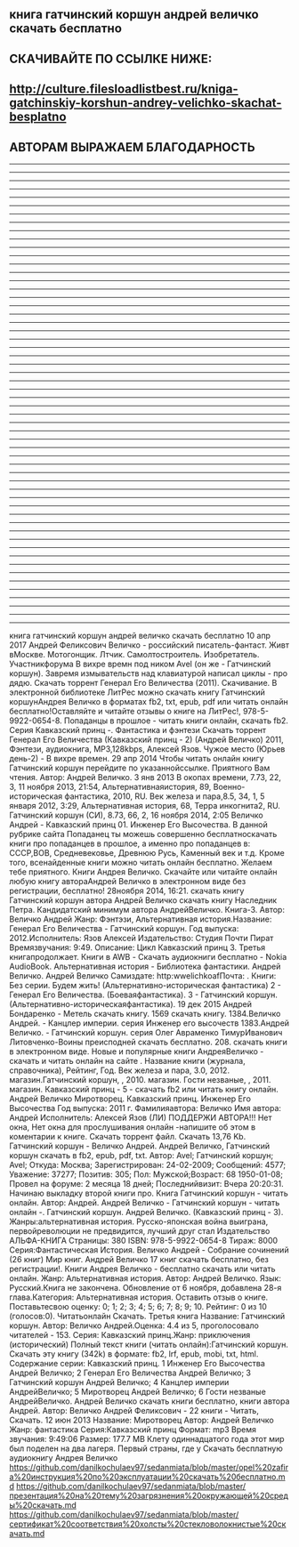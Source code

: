 книга гатчинский коршун андрей величко скачать бесплатно
--------------------------------------------------
СКАЧИВАЙТЕ ПО ССЫЛКЕ НИЖЕ:
--------------------------------------------------
http://culture.filesloadlistbest.ru/kniga-gatchinskiy-korshun-andrey-velichko-skachat-besplatno
--------------------------------------------------
АВТОРАМ ВЫРАЖАЕМ БЛАГОДАРНОСТЬ
--------------------------------------------------
--------------------------------------------------
--------------------------------------------------
--------------------------------------------------
--------------------------------------------------
--------------------------------------------------
--------------------------------------------------
--------------------------------------------------
--------------------------------------------------
--------------------------------------------------
--------------------------------------------------
--------------------------------------------------
--------------------------------------------------
--------------------------------------------------
--------------------------------------------------
--------------------------------------------------
--------------------------------------------------
--------------------------------------------------
--------------------------------------------------
--------------------------------------------------
--------------------------------------------------
--------------------------------------------------
--------------------------------------------------
--------------------------------------------------
--------------------------------------------------
--------------------------------------------------
--------------------------------------------------
--------------------------------------------------
--------------------------------------------------
--------------------------------------------------
--------------------------------------------------
--------------------------------------------------
--------------------------------------------------
--------------------------------------------------
--------------------------------------------------
--------------------------------------------------
--------------------------------------------------
--------------------------------------------------
--------------------------------------------------
--------------------------------------------------
--------------------------------------------------
--------------------------------------------------
--------------------------------------------------
--------------------------------------------------
--------------------------------------------------
--------------------------------------------------
--------------------------------------------------
--------------------------------------------------
--------------------------------------------------
--------------------------------------------------
--------------------------------------------------
--------------------------------------------------
--------------------------------------------------
--------------------------------------------------
--------------------------------------------------
--------------------------------------------------
--------------------------------------------------
книга гатчинский коршун андрей величко скачать бесплатно 10 апр 2017  Андрей Феликсович Величко - российский писатель-фантаст. Живт вМоскве. Мотогонщик. Лтчик. Самолтостроитель. Изобретатель. Участникфорума В вихре времн под ником Avel (он же - Гатчинский коршун). Завремя измывательств над клавиатурой написал циклы - про дядю. Скачать торрент Генерал Его Величества (2011). Скачивание. В электронной библиотеке ЛитРес можно скачать книгу Гатчинский коршунАндрея Величко в форматах fb2, txt, epub, pdf или читать онлайн бесплатно!Оставляйте и читайте отзывы о книге на ЛитРес!, 978-5-9922-0654-8. Попаданцы в прошлое - читать книги онлайн, скачать fb2. Серия Кавказский принц -. Фантастика и фэнтези  Скачать торрент Генерал Его Величества (Кавказский принц - 2) (Андрей Величко) 2011, Фэнтези, аудиокнига, MP3,128kbps, Алексей Язов. Чужое место (Юрьев день-2) - В вихре времен. 29 апр 2014  Чтобы читать онлайн книгу  Гатчинский коршун  перейдите по указаннойссылке. Приятного Вам чтения. Автор: Андрей Величко. 3 янв 2013  В окопах времени, 7.73, 22, 3, 11 ноября 2013, 21:54, Альтернативнаяистория, 89, Военно-историческая фантастика, 2010, RU. Век железа и пара,8.5, 34, 1, 5 января 2012, 3:29, Альтернативная история, 68, Терра инкогнита2, RU. Гатчинский коршун (СИ), 8.73, 66, 2, 16 ноября 2014, 2:05
Величко Андрей - Кавказский принц 01. Инженер Его Высочества. В данной рубрике сайта Попаданец ты можешь совершенно бесплатноскачать книги про попаданцев в прошлое, а именно про попаданцев в: СССР,ВОВ, Средневековье, Древнюю Русь, Каменный век и т.д. Кроме того, всенайденные книги можно читать онлайн бесплатно. Желаем тебе приятного. Книги Андрея Величко. Скачайте или читайте онлайн любую книгу автораАндрей Величко в электронном виде без регистрации, бесплатно!  28ноября 2014, 16:21. скачать книгу Гатчинский коршун автора Андрей Величко скачать книгу Наследник Петра. Кандидатский минимум автора АндрейВеличко. Книга-3. Автор: Величко Андрей Жанр: Фэнтэзи, Альтернативная история.Название: Генерал Его Величества - Гатчинский коршун. Год выпуска: 2012.Исполнитель: Язов Алексей Издательство: Студия Почти Пират Bремязвучания: 9:49. Описание: Цикл Кавказский принц 3. Третья книгапродолжает. Книги в AWB - Скачать аудиокниги бесплатно - Nokia AudioBook. Альтернативная история - Библиотека фантастики. Андрей Величко. Андрей Величко Самиздате: http:wwelichkoafПочта: . Книги: Без серии. Будем жить! (Альтернативно-историческая фантастика)  2 - Генерал Его Величества. (Боеваяфантастика). 3 - Гатчинский коршун. (Альтернативно-историческаяфантастика). 19 дек 2015  Андрей Бондаренко - Метель  скачать книгу. 1569  скачать книгу. 1384.Величко Андрей. - Канцлер империи. серия Инженер его высочеств 1383.Андрей Величко. - Гатчинский коршун. серия  Олег Авраменко ТимурИванович Литовченко-Воины преисподней скачать бесплатно. 208. скачать книги в электронном виде. Новые и популярные книги АндреяВеличко - скачать и читать онлайн на сайте . Название книги (журнала, справочника), Рейтинг, Год. Век железа и пара, 3.0, 2012. магазин.Гатчинский коршун, , 2010. магазин. Гости незваные, , 2011. магазин.
Кавказский принц - 5 - скачать fb2 или читать книгу онлайн. Андрей Величко Миротворец. Кавказский принц. Инженер Его Высочества Год выпуска: 2011 г. Фамилияавтора: Величко Имя автора: Андрей Исполнитель: Алексей Язов (ЛИ) ПОДДЕРЖИ АВТОРА!!! Нет окна, Нет окна для прослушивания онлайн -напишите об этом в коментарии к книге. Скачать торрент файл. Скачать 13,76 Kb. Гатчинский коршун - Величко Андрей. Андрей Величко, Гатчинский коршун  скачать в fb2, epub, pdf, txt. Автор: Avel; Гатчинский коршун; Avel; Откуда: Москва; Зарегистрирован: 24-02-2009; Сообщений: 4577; Уважение: 37277; Позитив: 305; Пол: Мужской;Возраст: 68 1950-01-08; Провел на форуме: 2 месяца 18 дней; Последнийвизит: Вчера 20:20:31. Начинаю выкладку второй книги про. Книга Гатчинский коршун - читать онлайн. Автор: Андрей. Андрей Величко - Гатчинский коршун - читать онлайн -. Гатчинский коршун. Андрей Величко. (Кавказский принц - 3). Жанры:альтернативная история. Русско-японская война выиграна, первойреволюции не предвидится, лучший друг стал  Издательство АЛЬФА-КНИГА Страницы: 380 ISBN: 978-5-9922-0654-8 Тираж: 8000 Серия:Фантастическая История.
Величко Андрей - Собрание сочинений (26 книг)  Мир книг. Андрей Величко  17 книг скачать бесплатно, без регистрации!. Книги Андрея Величко - бесплатно скачать или читать онлайн. Жанр: Альтернативная история. Автор: Андрей Величко. Язык: Русский.Книга не закончена. Обновление от 6 ноября, добавлена 28-я глава.Категория: Альтернативная история. Оставить отзыв о книге. Поставьтесвою оценку: 0; 1; 2; 3; 4; 5; 6; 7; 8; 9; 10. Рейтинг: 0 из 10 (голосов:0). Читатьонлайн  Скачать. Третья книга  Название: Гатчинский коршун. Автор: Величко Андрей.Оценка: 4.4 из 5, проголосовало читателей - 153. Серия: Кавказский принц.Жанр: приключения (исторический)  Полный текст книги (читать онлайн):Гатчинский коршун. Скачать эту книгу (342k) в формате: fb2, lrf, epub, mobi, txt, html. Содержание серии: Кавказский принц. 1  Инженер Его Высочества Андрей Величко; 2  Генерал Его Величества  Андрей Величко; 3 Гатчинский коршун  Андрей Величко; 4  Канцлер империи  АндрейВеличко; 5  Миротворец  Андрей Величко; 6  Гости незваные  АндрейВеличко. Андрей Величко скачать книги бесплатно, книги автора Андрей. Автор: Величко Андрей Феликсович - 22 книги - Читать, Скачать. 12 июн 2013  Название: Миротворец Автор: Андрей Величко Жанр: фантастика Серия:Кавказский принц Формат: mp3 Время звучания: 9:49:06 Размер: 177.7 MB Клету одиннадцатого года этот мир был поделен на два лагеря. Первый страны, где у  Скачать бесплатную аудиокнигу Андрея Величко
https://github.com/danilkochulaev97/sedanmiata/blob/master/opel%20zafira%20инструкция%20по%20эксплуатации%20скачать%20бесплатно.md
https://github.com/danilkochulaev97/sedanmiata/blob/master/презентация%20на%20тему%20загрязнения%20окружающей%20среды%20скачать.md
https://github.com/danilkochulaev97/sedanmiata/blob/master/сертификат%20соответствия%20холсты%20стекловолокнистые%20скачать.md